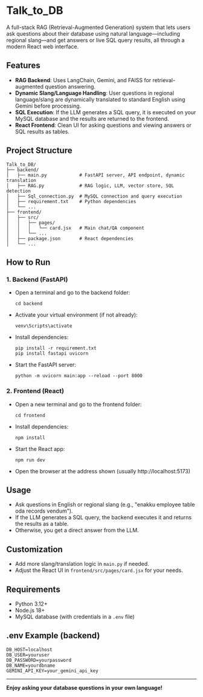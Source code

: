 # Talk_to_DB

A full-stack RAG (Retrieval-Augmented Generation) system that lets users ask questions about their database using natural language—including regional slang—and get answers or live SQL query results, all through a modern React web interface.

## Features
- **RAG Backend**: Uses LangChain, Gemini, and FAISS for retrieval-augmented question answering.
- **Dynamic Slang/Language Handling**: User questions in regional language/slang are dynamically translated to standard English using Gemini before processing.
- **SQL Execution**: If the LLM generates a SQL query, it is executed on your MySQL database and the results are returned to the frontend.
- **React Frontend**: Clean UI for asking questions and viewing answers or SQL results as tables.

## Project Structure
```
Talk_to_DB/
├── backend/
│   ├── main.py            # FastAPI server, API endpoint, dynamic translation
│   ├── RAG.py             # RAG logic, LLM, vector store, SQL detection
│   ├── Sql_connection.py  # MySQL connection and query execution
│   ├── requirement.txt    # Python dependencies
│   └── ...
├── frontend/
│   ├── src/
│   │   ├── pages/
│   │   │   └── card.jsx   # Main chat/QA component
│   │   └── ...
│   ├── package.json       # React dependencies
│   └── ...
```

## How to Run

### 1. Backend (FastAPI)
- Open a terminal and go to the backend folder:
  ```
  cd backend
  ```
- Activate your virtual environment (if not already):
  ```
  venv\Scripts\activate
  ```
- Install dependencies:
  ```
  pip install -r requirement.txt
  pip install fastapi uvicorn
  ```
- Start the FastAPI server:
  ```
  python -m uvicorn main:app --reload --port 8000
  ```

### 2. Frontend (React)
- Open a new terminal and go to the frontend folder:
  ```
  cd frontend
  ```
- Install dependencies:
  ```
  npm install
  ```
- Start the React app:
  ```
  npm run dev
  ```
- Open the browser at the address shown (usually http://localhost:5173)

## Usage
- Ask questions in English or regional slang (e.g., "enakku employee table oda records vendum").
- If the LLM generates a SQL query, the backend executes it and returns the results as a table.
- Otherwise, you get a direct answer from the LLM.

## Customization
- Add more slang/translation logic in `main.py` if needed.
- Adjust the React UI in `frontend/src/pages/card.jsx` for your needs.

## Requirements
- Python 3.12+
- Node.js 18+
- MySQL database (with credentials in a `.env` file)

## .env Example (backend)
```
DB_HOST=localhost
DB_USER=youruser
DB_PASSWORD=yourpassword
DB_NAME=yourdbname
GEMINI_API_KEY=your_gemini_api_key
```

---

**Enjoy asking your database questions in your own language!**

